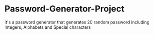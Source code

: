 # Password-Generator-Project
It's a password generator that generates 20  random password including Integers, Alphabets and Special characters
